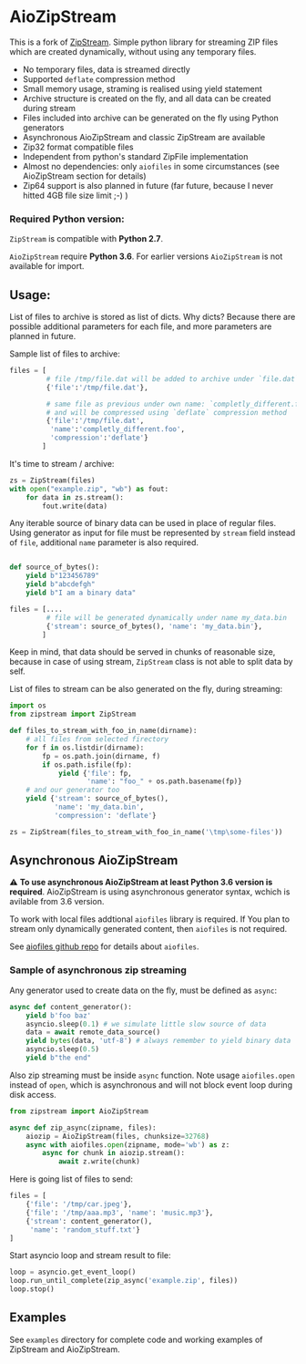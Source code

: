 # AioZipStream

This is a fork of [ZipStream](https://github.com/kbbdy/zipstream). Simple python library for streaming ZIP files which are created dynamically, without using any temporary files.

- No temporary files, data is streamed directly
- Supported `deflate` compression method
- Small memory usage, straming is realised using yield statement
- Archive structure is created on the fly, and all data can be created during stream
- Files included into archive can be generated on the fly using Python generators
- Asynchronous AioZipStream and classic ZipStream are available
- Zip32 format compatible files
- Independent from python's standard ZipFile implementation
- Almost no dependencies: only `aiofiles` in some circumstances (see AioZipStream section for details)
- Zip64 support is also planned in future (far future, because I never hitted 4GB file size limit ;-) )

### Required Python version:

`ZipStream` is compatible with **Python 2.7**.

`AioZipStream` require **Python 3.6**. For earlier versions `AioZipStream` is not available for import.


## Usage:

List of files to archive is stored as list of dicts. Why dicts? Because there are possible additional parameters for each file, and more parameters are planned in future.

Sample list of files to archive:

```python
files = [
         # file /tmp/file.dat will be added to archive under `file.dat` name.
         {'file':'/tmp/file.dat'},

         # same file as previous under own name: `completly_different.foo`
         # and will be compressed using `deflate` compression method
         {'file':'/tmp/file.dat',
          'name':'completly_different.foo',
          'compression':'deflate'}
        ]
```

It's time to stream / archive:

```python
zs = ZipStream(files)
with open("example.zip", "wb") as fout:
    for data in zs.stream():
        fout.write(data)
```

Any iterable source of binary data can be used in place of regular files. Using generator as input for file must be represented by `stream` field instead of `file`, additional `name` parameter is also required.

```python

def source_of_bytes():
    yield b"123456789"
    yield b"abcdefgh"
    yield b"I am a binary data"

files = [....
         # file will be generated dynamically under name my_data.bin
         {'stream': source_of_bytes(), 'name': 'my_data.bin'},
        ]
```

Keep in mind, that data should be served in chunks of reasonable size, because in case of using stream, `ZipStream` class is not able to split data by self.

List of files to stream can be also generated on the fly, during streaming:

```python
import os
from zipstream import ZipStream

def files_to_stream_with_foo_in_name(dirname):
    # all files from selected firectory
    for f in os.listdir(dirname):
        fp = os.path.join(dirname, f)
        if os.path.isfile(fp):
            yield {'file': fp,
                   'name': "foo_" + os.path.basename(fp)}
    # and our generator too
    yield {'stream': source_of_bytes(),
           'name': 'my_data.bin',
           'compression': 'deflate'}

zs = ZipStream(files_to_stream_with_foo_in_name('\tmp\some-files'))
```

## Asynchronous AioZipStream

:warning: **To use asynchronous AioZipStream at least Python 3.6 version is required**. AioZipStream is using asynchronous generator syntax, wchich is avilable from 3.6 version.

To work with local files addtional `aiofiles` library is required. If You plan to stream only dynamically generated content, then `aiofiles` is not required.

See [aiofiles github repo](https://github.com/Tinche/aiofiles) for details about `aiofiles`.


### Sample of asynchronous zip streaming

Any generator used to create data on the fly, must be defined as `async`:

```python
async def content_generator():
    yield b'foo baz'
    asyncio.sleep(0.1) # we simulate little slow source of data
    data = await remote_data_source()
    yield bytes(data, 'utf-8') # always remember to yield binary data
    asyncio.sleep(0.5)
    yield b"the end"
```

Also zip streaming must be inside `async` function. Note usage `aiofiles.open` instead of `open`, which is asynchronous and will not block event loop during disk access.

```python
from zipstream import AioZipStream

async def zip_async(zipname, files):
    aiozip = AioZipStream(files, chunksize=32768)
    async with aiofiles.open(zipname, mode='wb') as z:
        async for chunk in aiozip.stream():
            await z.write(chunk)
```

Here is going list of files to send:

```python
files = [
    {'file': '/tmp/car.jpeg'},
    {'file': '/tmp/aaa.mp3', 'name': 'music.mp3'},
    {'stream': content_generator(),
     'name': 'random_stuff.txt'}
]
```

Start asyncio loop and stream result to file:

```python
loop = asyncio.get_event_loop()
loop.run_until_complete(zip_async('example.zip', files))
loop.stop()
```

## Examples

See `examples` directory for complete code and working examples of ZipStream and AioZipStream.
